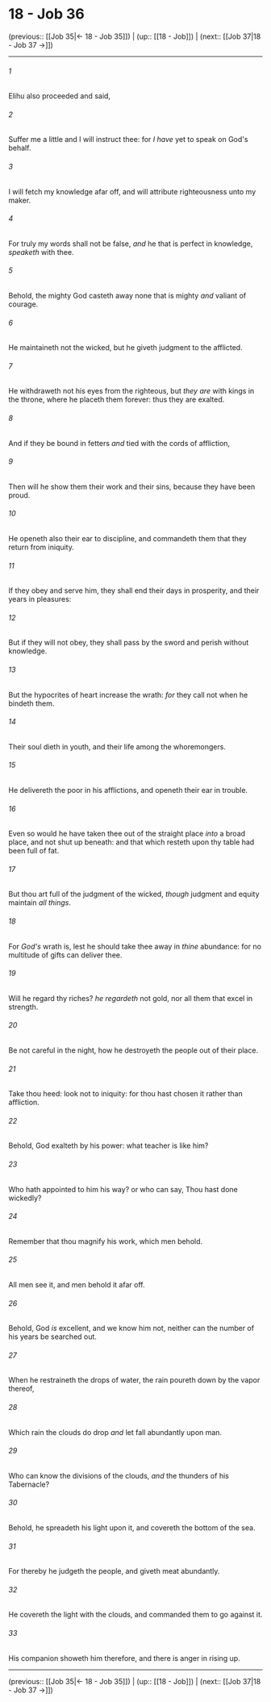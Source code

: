 # 18 - Job 36

(previous:: [[Job 35|← 18 - Job 35]]) | (up:: [[18 - Job]]) | (next:: [[Job 37|18 - Job 37 →]])

***


###### 1 
Elihu also proceeded and said, 

###### 2 
Suffer me a little and I will instruct thee: for _I have_ yet to speak on God's behalf. 

###### 3 
I will fetch my knowledge afar off, and will attribute righteousness unto my maker. 

###### 4 
For truly my words shall not be false, _and_ he that is perfect in knowledge, _speaketh_ with thee. 

###### 5 
Behold, the mighty God casteth away none that is mighty _and_ valiant of courage. 

###### 6 
He maintaineth not the wicked, but he giveth judgment to the afflicted. 

###### 7 
He withdraweth not his eyes from the righteous, but _they are_ with kings in the throne, where he placeth them forever: thus they are exalted. 

###### 8 
And if they be bound in fetters _and_ tied with the cords of affliction, 

###### 9 
Then will he show them their work and their sins, because they have been proud. 

###### 10 
He openeth also their ear to discipline, and commandeth them that they return from iniquity. 

###### 11 
If they obey and serve him, they shall end their days in prosperity, and their years in pleasures: 

###### 12 
But if they will not obey, they shall pass by the sword and perish without knowledge. 

###### 13 
But the hypocrites of heart increase the wrath: _for_ they call not when he bindeth them. 

###### 14 
Their soul dieth in youth, and their life among the whoremongers. 

###### 15 
He delivereth the poor in his afflictions, and openeth their ear in trouble. 

###### 16 
Even so would he have taken thee out of the straight place _into_ a broad place, and not shut up beneath: and that which resteth upon thy table had been full of fat. 

###### 17 
But thou art full of the judgment of the wicked, _though_ judgment and equity maintain _all things_. 

###### 18 
For _God's_ wrath is, lest he should take thee away in _thine_ abundance: for no multitude of gifts can deliver thee. 

###### 19 
Will he regard thy riches? _he regardeth_ not gold, nor all them that excel in strength. 

###### 20 
Be not careful in the night, how he destroyeth the people out of their place. 

###### 21 
Take thou heed: look not to iniquity: for thou hast chosen it rather than affliction. 

###### 22 
Behold, God exalteth by his power: what teacher is like him? 

###### 23 
Who hath appointed to him his way? or who can say, Thou hast done wickedly? 

###### 24 
Remember that thou magnify his work, which men behold. 

###### 25 
All men see it, and men behold it afar off. 

###### 26 
Behold, God _is_ excellent, and we know him not, neither can the number of his years be searched out. 

###### 27 
When he restraineth the drops of water, the rain poureth down by the vapor thereof, 

###### 28 
Which rain the clouds do drop _and_ let fall abundantly upon man. 

###### 29 
Who can know the divisions of the clouds, _and_ the thunders of his Tabernacle? 

###### 30 
Behold, he spreadeth his light upon it, and covereth the bottom of the sea. 

###### 31 
For thereby he judgeth the people, and giveth meat abundantly. 

###### 32 
He covereth the light with the clouds, and commanded them to go against it. 

###### 33 
His companion showeth him therefore, and there is anger in rising up.

***

(previous:: [[Job 35|← 18 - Job 35]]) | (up:: [[18 - Job]]) | (next:: [[Job 37|18 - Job 37 →]])
